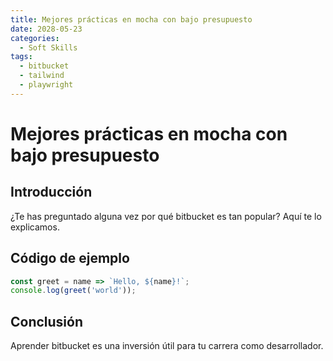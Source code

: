 ```yaml
---
title: Mejores prácticas en mocha con bajo presupuesto
date: 2028-05-23
categories:
  - Soft Skills
tags:
  - bitbucket
  - tailwind
  - playwright
---
```


# Mejores prácticas en mocha con bajo presupuesto

## Introducción

¿Te has preguntado alguna vez por qué bitbucket es tan popular? Aquí te lo explicamos.

## Código de ejemplo

```javascript
const greet = name => `Hello, ${name}!`;
console.log(greet('world'));
```

## Conclusión

Aprender bitbucket es una inversión útil para tu carrera como desarrollador.